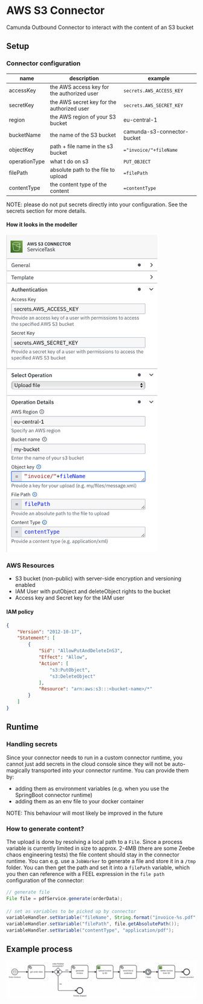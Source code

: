 # AWS S3 Connector

Camunda Outbound Connector to interact with the content of an S3 bucket

## Setup

### Connector configuration

| name          | description                                | example                     |
|---------------|--------------------------------------------|-----------------------------|
| accessKey     | the AWS access key for the authorized user | `secrets.AWS_ACCESS_KEY`    |
| secretKey     | the AWS secret key for the authorized user | `secrets.AWS_SECRET_KEY`    |
| region        | the AWS region of your S3 bucket           | eu-central-1                |
| bucketName    | the name of the S3 bucket                  | camunda-s3-connector-bucket |
| objectKey     | path + file name in the s3 bucket          | `="invoice/"+fileName`      |
| operationType | what t do on s3                            | `PUT_OBJECT`                |
| filePath      | absolute path to the file to upload        | `=filePath`                 |
| contentType   | the content type of the content            | `=contentType`              |

NOTE: please do not put secrets directly into your configuration. See the secrets section for more details.

#### How it looks in the modeller
<img src="assets/connector-config-example.png" alt="how it looks like in the modeller" width="400" />

### AWS Resources
- S3 bucket (non-public) with server-side encryption and versioning enabled
- IAM User with putObject and deleteObject rights to the bucket
- Access key and Secret key for the IAM user

#### IAM policy

```json
{
    "Version": "2012-10-17",
    "Statement": [
        {
            "Sid": "AllowPutAndDeleteInS3",
            "Effect": "Allow",
            "Action": [
                "s3:PutObject",
                "s3:DeleteObject"
            ],
            "Resource": "arn:aws:s3:::<bucket-name>/*"
        }
    ]
}
```

## Runtime

### Handling secrets
Since your connector needs to run in a custom connector runtime, you cannot just add secrets in the cloud console since
they will not be auto-magically transported into your connector runtime. You can provide them by:

- adding them as environment variables (e.g. when you use the SpringBoot connector runtime)
- adding them as an env file to your docker container

NOTE: This behaviour will most likely be improved in the future

### How to generate content?
The upload is done by resolving a local path to a `File`. Since a process variable is currently limited in size to approx. 
2-4MB (there are some Zeebe chaos engineering tests) the file content should stay in the connector runtime. You can e.g. 
use a `JobWorker` to generate a file and store it in a `/tmp` folder. You can then get the path and set it into a `filePath` 
variable, which you then can reference with a FEEL expression in the `file path` configuration of the connector:

```java
// generate file
File file = pdfService.generate(orderData);

// set as variables to be picked up by connector
variableHandler.setVariable("fileName", String.format("invoice-%s.pdf", orderData.getInvoiceId));
variableHandler.setVariable("filePath", file.getAbsolutePath());
variableHandler.setVariable("contentType", "application/pdf");
```

## Example process
![process.png](assets/process.png)
